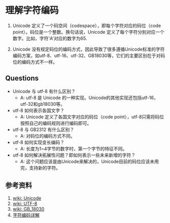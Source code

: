 # 理解字符编码

1. Unicode 定义了一个码空间（codespace），即每个字符对应的码位（code point）。码位是一个整数。换句话说，Unicode 定义了每个字符分别对应一个数字。比如，字符'A'对应的数字为65.

2. Unicode 没有规定码位的编码方式，因此导致了很多遵循Unicode标准的字符编码方案，如utf-8、utf-16、utf-32、GB18030等，它们的主要区别在于对码位的编码方式不一样。

## Questions

- Unicode 与 utf-8 有什么区别？
  - A: utf-8 是 Unicode 的一种实现。Unicode的其他实现还包括utf-16，utf-32和gb18030等。
- utf-8 如何表示各国文字？
  - A: Unicode 定义了各国文字对应的码位（code point），utf-8只需将码位按照自己的编码规则进行编码即可。
- utf-8 与 GB2312 有什么区别？
  - A: 对码位的编码方式不同。
- utf-8 如何实现变长编码？
  - A: 长度为1~4字节的数字时，第一个字节的特征不同。
- utf-8 如何解决拓展性问题？即如何表示一些未来新增的字符？
  - A: 这个问题应该是由Unicode来解决的，Unicode目前的码位应该未用完，支持新的字符。

## 参考资料

1. [wiki: Unicode](https://en.wikipedia.org/wiki/Unicode)
2. [wiki: UTF-8](https://en.wikipedia.org/wiki/UTF-8)
3. [wiki: GB_18030](https://en.wikipedia.org/wiki/GB_18030)
4. [字符编码详解](https://blog.51cto.com/polaris/377468)
